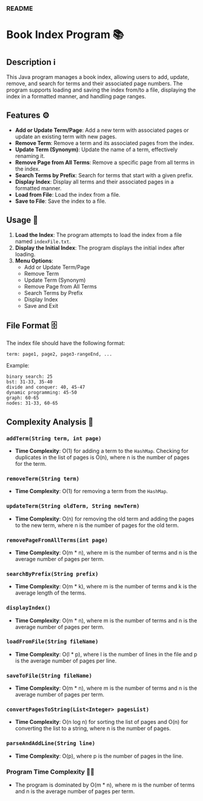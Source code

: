 ### README

# Book Index Program 📚

## Description ℹ️

This Java program manages a book index, allowing users to add, update, remove, and search for terms and their associated page numbers. The program supports loading and saving the index from/to a file, displaying the index in a formatted manner, and handling page ranges.

## Features ⚙️

- **Add or Update Term/Page**: Add a new term with associated pages or update an existing term with new pages.
- **Remove Term**: Remove a term and its associated pages from the index.
- **Update Term (Synonym)**: Update the name of a term, effectively renaming it.
- **Remove Page from All Terms**: Remove a specific page from all terms in the index.
- **Search Terms by Prefix**: Search for terms that start with a given prefix.
- **Display Index**: Display all terms and their associated pages in a formatted manner.
- **Load from File**: Load the index from a file.
- **Save to File**: Save the index to a file.

## Usage 🏁

1. **Load the Index**: The program attempts to load the index from a file named `indexFile.txt`.
2. **Display the Initial Index**: The program displays the initial index after loading.
3. **Menu Options**:
   - Add or Update Term/Page
   - Remove Term
   - Update Term (Synonym)
   - Remove Page from All Terms
   - Search Terms by Prefix
   - Display Index
   - Save and Exit

## File Format 🗄️

The index file should have the following format:
```
term: page1, page2, page3-rangeEnd, ...
```
Example:
```
binary search: 25
bst: 31-33, 35-40
divide and conquer: 40, 45-47
dynamic programming: 45-50
graph: 60-65
nodes: 31-33, 60-65
```

## Complexity Analysis 🔎

### `addTerm(String term, int page)`
- **Time Complexity**: O(1) for adding a term to the `HashMap`. Checking for duplicates in the list of pages is O(n), where n is the number of pages for the term.

### `removeTerm(String term)`
- **Time Complexity**: O(1) for removing a term from the `HashMap`.

### `updateTerm(String oldTerm, String newTerm)`
- **Time Complexity**: O(n) for removing the old term and adding the pages to the new term, where n is the number of pages for the old term.

### `removePageFromAllTerms(int page)`
- **Time Complexity**: O(m * n), where m is the number of terms and n is the average number of pages per term.

### `searchByPrefix(String prefix)`
- **Time Complexity**: O(m * k), where m is the number of terms and k is the average length of the terms.

### `displayIndex()`
- **Time Complexity**: O(m * n), where m is the number of terms and n is the average number of pages per term.

### `loadFromFile(String fileName)`
- **Time Complexity**: O(l * p), where l is the number of lines in the file and p is the average number of pages per line.

### `saveToFile(String fileName)`
- **Time Complexity**: O(m * n), where m is the number of terms and n is the average number of pages per term.

### `convertPagesToString(List<Integer> pagesList)`
- **Time Complexity**: O(n log n) for sorting the list of pages and O(n) for converting the list to a string, where n is the number of pages.

### `parseAndAddLine(String line)`
- **Time Complexity**: O(p), where p is the number of pages in the line.

### Program Time Complexity 👨‍💻

- The program is dominated by O(m * n), where m is the number of terms and n is the average number of pages per term.